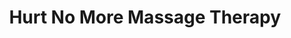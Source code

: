 ---
title: "Hurt No More Massage Therapy"
url: /bellevue/hurt-no-more-massage-therapy/
shop: massage
---